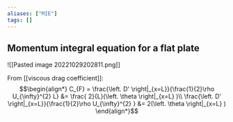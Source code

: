 ```yaml
---
aliases: ["MIE"]
tags: []
---
```


## Momentum integral equation for a flat plate

![[Pasted image 20221029202811.png]]

From [[viscous drag coefficient]]:
$$\begin{align*}
C_{F} = \frac{\left. D' \right|_{x=L}}{\frac{1}{2}\rho  U_{\infty}^{2} L} &= \frac{ 2}{L}(\left. \theta \right|_{x=L}  )\\
\frac{\left. D' \right|_{x=L}}{\frac{1}{2}\rho  U_{\infty}^{2} } &= 2(\left. \theta \right|_{x=L}  )
\end{align*}$$
